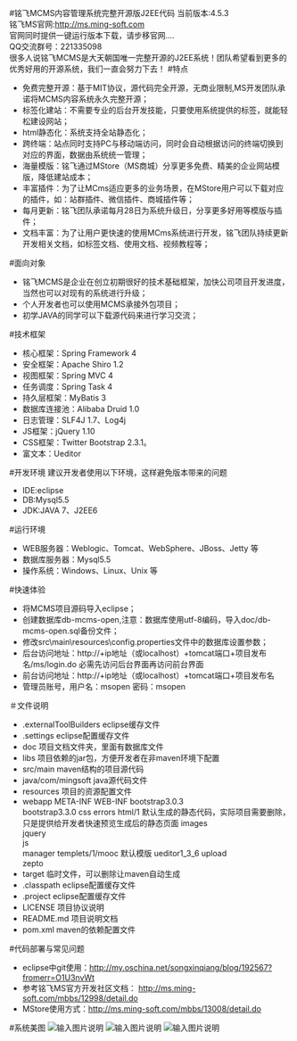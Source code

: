 #铭飞MCMS内容管理系统完整开源版J2EE代码
当前版本:4.5.3<br/>
铭飞MS官网:http://ms.ming-soft.com<br/>
官网同时提供一键运行版本下载，请步移官网....<br/>
QQ交流群号：221335098<br/>
很多人说铭飞MCMS是大天朝国唯一完整开源的J2EE系统！团队希望看到更多的优秀好用的开源系统，我们一直会努力下去！
#特点
* 免费完整开源：基于MIT协议，源代码完全开源，无商业限制,MS开发团队承诺将MCMS内容系统永久完整开源；<br/>
* 标签化建站：不需要专业的后台开发技能，只要使用系统提供的标签，就能轻松建设网站；<br/>
* html静态化：系统支持全站静态化；<br/>
* 跨终端：站点同时支持PC与移动端访问，同时会自动根据访问的终端切换到对应的界面，数据由系统统一管理；<br/>
* 海量模版：铭飞通过MStore（MS商城）分享更多免费、精美的企业网站模版，降低建站成本；<br/>
* 丰富插件：为了让MCms适应更多的业务场景，在MStore用户可以下载对应的插件，如：站群插件、微信插件、商城插件等；<br/>
* 每月更新：铭飞团队承诺每月28日为系统升级日，分享更多好用等模版与插件；<br/>
* 文档丰富：为了让用户更快速的使用MCms系统进行开发，铭飞团队持续更新开发相关文档，如标签文档、使用文档、视频教程等；<br/>

#面向对象
* 铭飞MCMS是企业在创立初期很好的技术基础框架，加快公司项目开发进度，当然也可以对现有的系统进行升级；
* 个人开发者也可以使用MCMS承接外包项目；
* 初学JAVA的同学可以下载源代码来进行学习交流；

#技术框架
* 核心框架：Spring Framework 4
* 安全框架：Apache Shiro 1.2
* 视图框架：Spring MVC 4
* 任务调度：Spring Task 4
* 持久层框架：MyBatis 3
* 数据库连接池：Alibaba Druid 1.0
* 日志管理：SLF4J 1.7、Log4j
* JS框架：jQuery 1.10
* CSS框架：Twitter Bootstrap 2.3.1。
* 富文本：Ueditor

#开发环境
建议开发者使用以下环境，这样避免版本带来的问题
* IDE:eclipse
* DB:Mysql5.5
* JDK:JAVA 7、J2EE6

#运行环境
* WEB服务器：Weblogic、Tomcat、WebSphere、JBoss、Jetty 等
* 数据库服务器：Mysql5.5
* 操作系统：Windows、Linux、Unix 等


#快速体验
* 将MCMS项目源码导入eclipse；
* 创建数据库db-mcms-open,注意：数据库使用utf-8编码，导入doc/db-mcms-open.sql备份文件；
* 修改src\main\resources\config.properties文件中的数据库设置参数；
* 后台访问地址：http://+ip地址（或localhost）+tomcat端口+项目发布名/ms/login.do 必需先访问后台界面再访问前台界面
* 前台访问地址：http://+ip地址（或localhost）+tomcat端口+项目发布名
* 管理员账号，用户名：msopen 密码：msopen

＃文件说明
*  .externalToolBuilders eclipse缓存文件
* .settings  eclipse配置缓存文件
* doc  项目文档文件夹，里面有数据库文件
* libs  项目依赖的jar包，方便开发者在非maven环境下配置
* src/main maven结构的项目源代码  
* java/com/mingsoft java源代码文件
* resources 项目的资源配置文件
* webapp
   	 META-INF 
	 WEB-INF 
	 bootstrap3.0.3  
	 bootstrap3.3.0
	 css 
	 errors
	 html/1 默认生成的静态代码，实际项目需要删除，只是提供给开发者快速预览生成后的静态页面
	 images  
	 jquery  
	 js    
	 manager 
	 templets/1/mooc  默认模版
	 ueditor1_3_6 
	 upload  
	 zepto
*   target  临时文件，可以删除让maven自动生成
* .classpath eclipse配置缓存文件
* .project  eclipse配置缓存文件
* LICENSE 项目协议说明
* README.md 项目说明文档
* pom.xml maven的依赖配置文件

#代码部署与常见问题
* eclipse中git使用：http://my.oschina.net/songxinqiang/blog/192567?fromerr=O1U3nvWt
* 参考铭飞MS官方开发社区文档： http://ms.ming-soft.com/mbbs/12998/detail.do
* MStore使用方式：http://ms.ming-soft.com/mbbs/13008/detail.do

#系统美图
![输入图片说明](http://git.oschina.net/uploads/images/2015/1029/110523_6727b755_542665.jpeg "铭飞模版商城，模版商城")
![输入图片说明](http://git.oschina.net/uploads/images/2015/1108/143215_21e5f30a_542665.png "铭飞模版商城，插件商城")
![输入图片说明](http://git.oschina.net/uploads/images/2015/1029/105109_bf9db869_542665.png "铭飞内容管理系统后台演示")